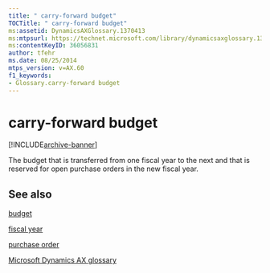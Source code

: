 ```yaml
---
title: " carry-forward budget"
TOCTitle: " carry-forward budget"
ms:assetid: DynamicsAXGlossary.1370413
ms:mtpsurl: https://technet.microsoft.com/library/dynamicsaxglossary.1370413(v=AX.60)
ms:contentKeyID: 36056831
author: tfehr
ms.date: 08/25/2014
mtps_version: v=AX.60
f1_keywords:
- Glossary.carry-forward budget
---
```


# carry-forward budget


[!INCLUDE[archive-banner](includes/archive-banner.md)]

The budget that is transferred from one fiscal year to the next and that is reserved for open purchase orders in the new fiscal year.

## See also

[budget](budget.md)

[fiscal year](fiscal-year.md)

[purchase order](purchase-order.md)

[Microsoft Dynamics AX glossary](glossary/microsoft-dynamics-ax-glossary.md)

  


